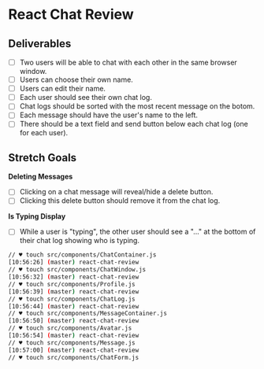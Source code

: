 React Chat Review
=================

## Deliverables

- [ ] Two users will be able to chat with each other in the same browser window.
- [ ] Users can choose their own name.
- [ ] Users can edit their name.
- [ ] Each user should see their own chat log.
- [ ] Chat logs should be sorted with the most recent message on the botom.
- [ ] Each message should have the user's name to the left.
- [ ] There should be a text field and send button below each chat log (one for each user).

## Stretch Goals

**Deleting Messages**

- [ ] Clicking on a chat message will reveal/hide a delete button.
- [ ] Clicking this delete button should remove it from the chat log.

**Is Typing Display**

- [ ] While a user is "typing", the other user should see a "..." at the bottom of their chat log showing who is typing.

```sh
// ♥ touch src/components/ChatContainer.js
[10:56:26] (master) react-chat-review
// ♥ touch src/components/ChatWindow.js
[10:56:32] (master) react-chat-review
// ♥ touch src/components/Profile.js
[10:56:39] (master) react-chat-review
// ♥ touch src/components/ChatLog.js
[10:56:44] (master) react-chat-review
// ♥ touch src/components/MessageContainer.js
[10:56:50] (master) react-chat-review
// ♥ touch src/components/Avatar.js
[10:56:54] (master) react-chat-review
// ♥ touch src/components/Message.js
[10:57:00] (master) react-chat-review
// ♥ touch src/components/ChatForm.js
```
